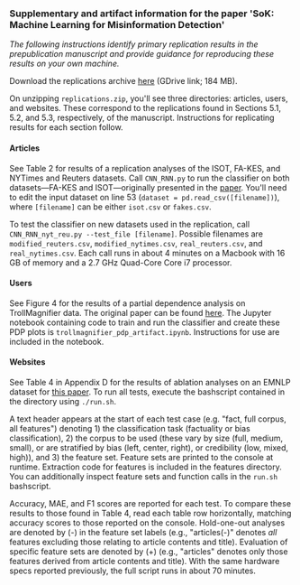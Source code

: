 ### Supplementary and artifact information for the paper 'SoK: Machine Learning for Misinformation Detection'

_The following instructions identify primary replication results in the prepublication manuscript and provide guidance for reproducing these results on your own machine._ 

Download the replications archive [here](https://drive.google.com/file/d/1EaALk1ZswwAxcFXH-HvES4lDsFarMgZ_/view?usp=sharing) (GDrive link; 184 MB). 

On unzipping `replications.zip`, you'll see three directories: articles, users, and websites. These correspond to the replications found in Sections 5.1, 5.2, and 5.3, respectively, of the manuscript. Instructions for replicating results for each section follow. 

#### Articles 
See Table 2 for results of a replication analyses of the ISOT, FA-KES, and NYTimes and Reuters datasets. Call `CNN_RNN.py`  to run the classifier on both datasets&mdash;FA-KES and ISOT&mdash;originally presented in the [paper](https://www.researchgate.net/publication/348379370_Fake_news_detection_A_hybrid_CNN-RNN_based_deep_learning_approach). You'll need to edit the input dataset on line 53 (`dataset = pd.read_csv([filename])`), where `[filename]` can be either `isot.csv` or `fakes.csv`.

To test the classifier on new datasets used in the replication, call `CNN_RNN_nyt_reu.py --test_file [filename]`. Possible filenames are `modified_reuters.csv`, `modified_nytimes.csv`, `real_reuters.csv`, and `real_nytimes.csv`. Each call runs in about 4 minutes on a Macbook with 16 GB of memory and a 2.7 GHz Quad-Core Core i7 processor.


#### Users 
See Figure 4 for the results of a partial dependence analysis on TrollMagnifier data. The original paper can be found [here](https://arxiv.org/pdf/2112.00443). The Jupyter notebook containing code to train and run the classifier and create these PDP plots is `trollmagnifier_pdp_artifact.ipynb`. Instructions for use are included in the notebook.


#### Websites
See Table 4 in Appendix D for the results of ablation analyses on an EMNLP dataset for [this paper](https://aclanthology.org/D18-1389.pdf). To run all tests, execute the bashscript contained in the directory using `./run.sh`.

A text header appears at the start of each test case (e.g. "fact, full corpus, all features") denoting 1) the classification task (factuality or bias classification), 2) the corpus to be used (these vary by size (full, medium, small), or are stratified by bias (left, center, right), or credibility (low, mixed, high)), and 3) the feature set. Feature sets are printed to the console at runtime. Extraction code for features is included in the features directory. You can additionally inspect feature sets and function calls in the `run.sh` bashscript. 

Accuracy, MAE, and F1 scores are reported for each test. To compare these results to those found in Table 4, read each table row horizontally, matching accuracy scores to those reported on the console. Hold-one-out analyses are denoted by (-) in the feature set labels (e.g., "articles(-)" denotes _all_ features excluding those relating to article contents and title). Evaluation of specific feature sets are denoted by (+) (e.g., "articles" denotes only those features derived from article contents and title). With the same hardware specs reported previously, the full script runs in about 70 minutes. 

   

